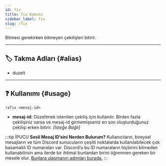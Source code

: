 ```yaml
---
id: fix
title: fix Komutu
sidebar_label: fix
slug: /fix
---
```

Bitmesi gerekirken bitmeyen çekilişleri bitirir.

---

## 🏷️ Takma Adları {#alias}

- duzelt

---

## ❓ Kullanımı {#usage}

`!afix <mesaj-id>`

- **mesaj-id:** Düzeltmek istenilen çekiliş için kullanılır. Birden fazla çekilişiniz varsa ve mesaj-id
  girmemişseniz en son oluşturduğunuz çekilişi erken bitirir. *[İsteğe Bağlı]*

:::tip İPUCU
**Sesli Mesaj ID’sini Nerden Bulurum?** Kullanıcıların, bireysel mesajların ve tüm Discord sunucuların çeşitli
noktalarda kullanılabilecek çok basamaklı ID numaraları var. Discord’u bu ID numaraların hiçbirini bilmeden
kullanabilirsin ama ilerde bir ihtimal bunlardan birini öğrenmen gereken bir mesele
olur. [Bunlara ulaşmanın adımları burada.](https://support.discord.com/hc/tr/articles/206346498-Kullan%C4%B1c%C4%B1-Sunucu-Mesaj-ID-sini-Nerden-Bulurum-)
:::
